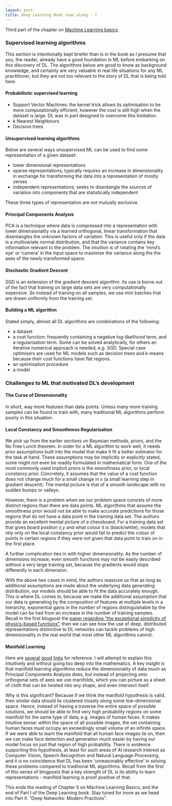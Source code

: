 ```yaml
---
layout: post
title: Deep Learning Book read along - 7
---
```


Third part of the chapter on [Machine Learning basics](http://www.deeplearningbook.org/contents/ml.html).

### Supervised learning algorithms

This section is intentionally kept briefer than is in the book as I presume that you, the reader, already have a good foundation in ML before embarking on this discovery of DL. The algorithms below are good to know as background knowledge, and certainly are very valuable in real life situations for any ML practitioner, but they are not too relevant to the story of DL that is being told here.

#### Probabilistic supervised learning

- Support Vector Machines: the kernel trick allows its optimisation to be more computationally efficient, however the cost is still high when the dataset is large. DL was in part designed to overcome this limitation.
- k Nearest Neighbours
- Decision trees

#### Unsupervised learning algorithms

Below are several ways unsupervised ML can be used to find some representation of a given dataset:

- lower dimensional representations
- sparse representations; typically requires an increase in dimensionality in exchange for transforming the data into a representation of mostly zeroes
- independent representations; seeks to disentangle the sources of variation into components that are statistically independent

These three types of representation are not mutually exclusive.

#### Principal Components Analysis

PCA is a technique where data is compressed into a representation with lower dimensionality via a learned orthogonal, linear transformation that disentangles the unknown factors of variation. This is useful only if the data is a multivariate normal distribution, and that the variance contains key information relevant to the problem. The intuition is of rotating the ‘mind’s eye’ or ‘camera’ in the input space to maximise the variance along the the axes of the newly transformed space.

#### Stochastic Gradient Descent

SGD is an extension of the gradient descent algorithm. Its use is borne out of the fact that training on large data sets are very computationally expensive. So instead of training on all samples, we use mini batches that are drawn uniformly from the training set.

#### Building a ML algorithm

Stated simply, almost all DL algorithms are combinations of the following:

- a dataset
- a cost function: frequently containing a negative log-likelihood term, and a regularisation term. Some can be solved analytically, for others an iterative numerical approach is needed, e.g. SGD. Special case optimisers are used for ML models such as decision trees and k-means because their cost functions have flat regions.
- an optimisation procedure
- a model

### Challenges to ML that motivated DL’s development

#### The Curse of Dimensionality
In short, way more features than data points. Unless many more training samples can be found to train with, many traditional ML algorithms perform poorly in this situation.

#### Local Constancy and Smoothness Regularisation
We pick up from the earlier sections on Bayesian methods, priors, and the No Free Lunch theorem. In order for a ML algorithm to work well, it needs prior assumptions built into the model that make it fit a better estimator for the task at hand. These assumptions may be implicitly or explicitly stated, some might not even be readily formulated in mathematical form. One of the most commonly used implicit priors is the smoothness prior, or local constancy prior. Concretely, it assumes that the value of a cost function does not change much for a small change in x (a small learning step in gradient descent). The mental picture is that of a smooth landscape with no sudden bumps or valleys.

However, there is a problem when we our problem space consists of more distinct regions than there are data points. ML algorithms that assume the smoothness prior would not be able to make accurate predictions for those regions that do not have a data point in the training data set. The authors provide an excellent mental picture of a chessboard. For a training data set that gives board position x,y and what colour it is (black/white), models that rely only on the local constancy prior would fail to predict the colour of points in certain regions if they were not given that data point to train on in the first place.

A further complication ties in with higher dimensionality. As the number of dimensions increase, even smooth functions may not be easily described without a very large training set, because the gradients would slope differently in each dimension.

With the above two cases in mind, the authors reassure us that as long as additional assumptions are made about the underlying data generating distribution, our models should be able to fit the data accurately enough. This is where DL comes in; because we make the additional assumption that our data is generating by the composition of features at multiple levels in a hierarchy, exponential gains in the number of regions distinguishable by the model can be had from an increase in the number of training samples. Recall in the first blogpost the [paper regarding “the exceptional simplicity of physics-based functions”](https://arxiv.org/abs/1608.08225), then we can see how the use of deep, distributed representations distinctive to DL networks can tackle problems of high dimensionality in the real world that most other ML algorithms cannot.

#### Manifold Learning

Here are [several](https://www.quora.com/What-is-manifold-learning-in-laymans-term) [good](http://colah.github.io/posts/2014-03-NN-Manifolds-Topology/) [links](https://prateekvjoshi.com/2014/06/21/what-is-manifold-learning/) for reference. I will attempt to explain this intuitively and without going too deep into the mathematics. A key insight is that manifold learning algorithms reduce the dimensionality of data much as Principal Components Analysis does, but instead of projecting onto orthogonal sets of axes we use manifolds, which you can picture as a sheet of cloth that can be twisted into any shape, and even intersect itself.

Why is this significant? Because if we think the manifold hypothesis is valid, then similar data should lie clustered closely along some low-dimensional space. Hence, instead of having a traverse the entire space of possible solutions, we should be able to find very high probability regions on some manifold for the same type of data, e.g. images of human faces. It makes intuitive sense: within the space of all possible images, the set containing human faces must occupy an exceedingly small volume of an infinite space. If we were able to learn the manifold that all human face images lie on, then we can make face detection and generation much easier by having our model focus on just that region of high probability. There is evidence supporting this hypothesis, at least for such areas of AI research interest as Computer Vision, Speech Recognition and Natural Language Processing, and it is no coincidence that DL has been ‘unreasonably effective’ in solving these problems compared to traditional ML algorithms.  Recall from the first of this series of blogposts that a key strength of DL is its ability to learn representations - manifold learning is proof positive of that.

This ends the reading of Chapter 5 on Machine Learning Basics, and the end of Part I of the Deep Learning book. Stay tuned for more as we head into Part II: “Deep Networks: Modern Practices”.
